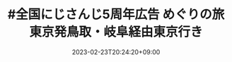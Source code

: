 ---
title: "#全国にじさんじ5周年広告 めぐりの旅 東京発鳥取・岐阜経由東京行き"
date: 2023-02-23T20:24:20+09:00
draft: true
toc: true
---